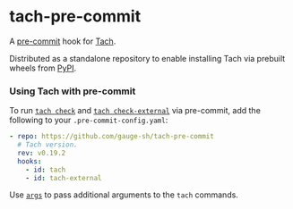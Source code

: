 # tach-pre-commit

A [pre-commit](https://pre-commit.com/) hook for [Tach](https://github.com/gauge-sh/tach).

Distributed as a standalone repository to enable installing Tach via prebuilt wheels from
[PyPI](https://pypi.org/project/tach/).

### Using Tach with pre-commit

To run [`tach check`](https://docs.gauge.sh/usage/commands#tach-check) and [`tach check-external`](https://docs.gauge.sh/usage/commands#tach-check-external) via pre-commit, add the following to your `.pre-commit-config.yaml`:

```yaml
- repo: https://github.com/gauge-sh/tach-pre-commit
  # Tach version.
  rev: v0.19.2
  hooks:
    - id: tach
    - id: tach-external
```

Use [`args`](https://pre-commit.com/#config-args) to pass additional arguments to the `tach` commands.
